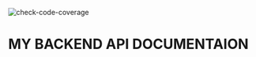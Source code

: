 ![check-code-coverage](https://img.shields.io/badge/code--coverage-73.02%25-yellow)

# MY BACKEND API DOCUMENTAION
